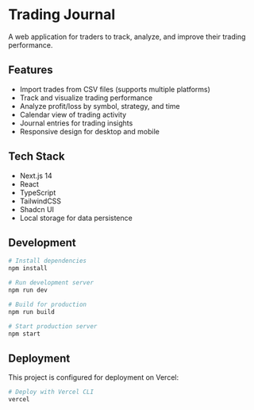# Trading Journal

A web application for traders to track, analyze, and improve their trading performance.

## Features

- Import trades from CSV files (supports multiple platforms)
- Track and visualize trading performance
- Analyze profit/loss by symbol, strategy, and time
- Calendar view of trading activity
- Journal entries for trading insights
- Responsive design for desktop and mobile

## Tech Stack

- Next.js 14
- React
- TypeScript
- TailwindCSS
- Shadcn UI
- Local storage for data persistence

## Development

```bash
# Install dependencies
npm install

# Run development server
npm run dev

# Build for production
npm run build

# Start production server
npm start
```

## Deployment

This project is configured for deployment on Vercel:

```bash
# Deploy with Vercel CLI
vercel
``` 
